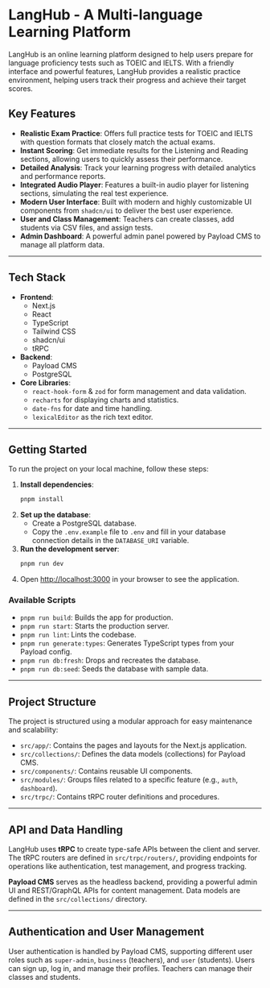 # LangHub - A Multi-language Learning Platform

LangHub is an online learning platform designed to help users prepare for language proficiency tests such as TOEIC and IELTS. With a friendly interface and powerful features, LangHub provides a realistic practice environment, helping users track their progress and achieve their target scores.

## Key Features

- **Realistic Exam Practice**: Offers full practice tests for TOEIC and IELTS with question formats that closely match the actual exams.
- **Instant Scoring**: Get immediate results for the Listening and Reading sections, allowing users to quickly assess their performance.
- **Detailed Analysis**: Track your learning progress with detailed analytics and performance reports.
- **Integrated Audio Player**: Features a built-in audio player for listening sections, simulating the real test experience.
- **Modern User Interface**: Built with modern and highly customizable UI components from `shadcn/ui` to deliver the best user experience.
- **User and Class Management**: Teachers can create classes, add students via CSV files, and assign tests.
- **Admin Dashboard**: A powerful admin panel powered by Payload CMS to manage all platform data.

---

## Tech Stack

- **Frontend**:
  - Next.js
  - React
  - TypeScript
  - Tailwind CSS
  - shadcn/ui
  - tRPC
- **Backend**:
  - Payload CMS
  - PostgreSQL
- **Core Libraries**:
  - `react-hook-form` & `zod` for form management and data validation.
  - `recharts` for displaying charts and statistics.
  - `date-fns` for date and time handling.
  - `lexicalEditor` as the rich text editor.

---

## Getting Started

To run the project on your local machine, follow these steps:

1.  **Install dependencies**:
    ```bash
    pnpm install
    ```
2.  **Set up the database**:
    - Create a PostgreSQL database.
    - Copy the `.env.example` file to `.env` and fill in your database connection details in the `DATABASE_URI` variable.
3.  **Run the development server**:
    ```bash
    pnpm run dev
    ```
4.  Open [http://localhost:3000](http://localhost:3000) in your browser to see the application.

### Available Scripts

- `pnpm run build`: Builds the app for production.
- `pnpm run start`: Starts the production server.
- `pnpm run lint`: Lints the codebase.
- `pnpm run generate:types`: Generates TypeScript types from your Payload config.
- `pnpm run db:fresh`: Drops and recreates the database.
- `pnpm run db:seed`: Seeds the database with sample data.

---

## Project Structure

The project is structured using a modular approach for easy maintenance and scalability:

- `src/app/`: Contains the pages and layouts for the Next.js application.
- `src/collections/`: Defines the data models (collections) for Payload CMS.
- `src/components/`: Contains reusable UI components.
- `src/modules/`: Groups files related to a specific feature (e.g., `auth`, `dashboard`).
- `src/trpc/`: Contains tRPC router definitions and procedures.

---

## API and Data Handling

LangHub uses **tRPC** to create type-safe APIs between the client and server. The tRPC routers are defined in `src/trpc/routers/`, providing endpoints for operations like authentication, test management, and progress tracking.

**Payload CMS** serves as the headless backend, providing a powerful admin UI and REST/GraphQL APIs for content management. Data models are defined in the `src/collections/` directory.

---

## Authentication and User Management

User authentication is handled by Payload CMS, supporting different user roles such as `super-admin`, `business` (teachers), and `user` (students). Users can sign up, log in, and manage their profiles. Teachers can manage their classes and students.
